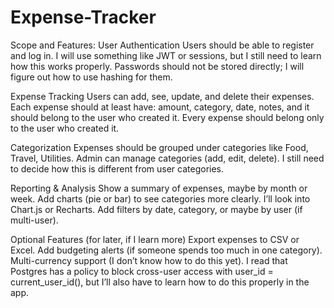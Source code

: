 # Expense-Tracker
Scope and Features:
User Authentication
Users should be able to register and log in.
I will use something like JWT or sessions, but I still need to learn how this works properly.
Passwords should not be stored directly; I will figure out how to use hashing for them.


Expense Tracking
Users can add, see, update, and delete their expenses.
Each expense should at least have: amount, category, date, notes, and it should belong to the user who created it.
Every expense should belong only to the user who created it.


Categorization
Expenses should be grouped under categories like Food, Travel, Utilities.
Admin can manage categories (add, edit, delete). I still need to decide how this is different from user categories.


Reporting & Analysis
Show a summary of expenses, maybe by month or week.
Add charts (pie or bar) to see categories more clearly. I’ll look into Chart.js or Recharts.
Add filters by date, category, or maybe by user (if multi-user).


Optional Features (for later, if I learn more)
Export expenses to CSV or Excel.
Add budgeting alerts (if someone spends too much in one category).
Multi-currency support (I don’t know how to do this yet).
I read that Postgres has a policy to block cross-user access with user_id = current_user_id(), but I’ll also have to learn how to do this properly in the app.






